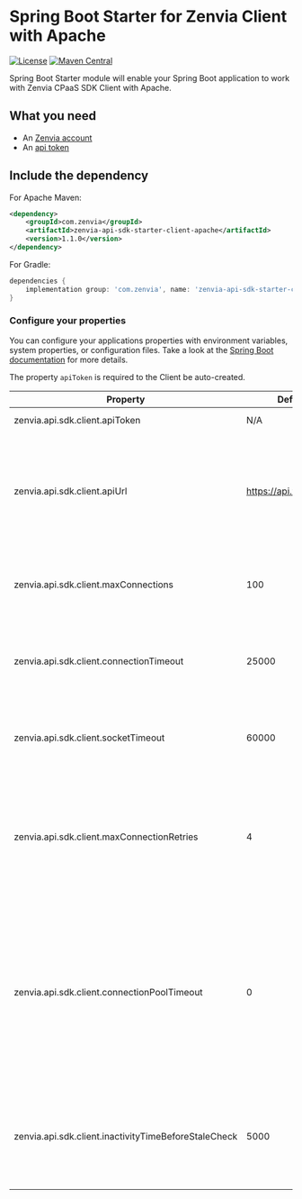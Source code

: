 # Spring Boot Starter for Zenvia Client with Apache

[![License](https://img.shields.io/github/license/zenvia/zenvia-sdk-java.svg)](LICENSE.md)
[![Maven Central](https://maven-badges.herokuapp.com/maven-central/com.zenvia/zenvia-api-sdk-starter-client-apache/badge.svg?style=flat-square)](https://maven-badges.herokuapp.com/maven-central/com.zenvia/zenvia-api-sdk-starter-client-apache/)

Spring Boot Starter module will enable your Spring Boot application to work with Zenvia CPaaS SDK Client with Apache.

## What you need

- An [Zenvia account](https://www.zenvia.com/)
- An [api token](https://app.zenvia.com/home/api)

## Include the dependency

For Apache Maven:

```xml
<dependency>
	<groupId>com.zenvia</groupId>
	<artifactId>zenvia-api-sdk-starter-client-apache</artifactId>
	<version>1.1.0</version>
</dependency>
```

For Gradle:

```groovy
dependencies {
    implementation group: 'com.zenvia', name: 'zenvia-api-sdk-starter-client-apache', version: '1.1.0'
}
```

### Configure your properties

You can configure your applications properties with environment variables, system properties, or configuration files. Take a look at the [Spring Boot documentation](https://docs.spring.io/spring-boot/docs/current/reference/html/boot-features-external-config.html) for more details.

The property `apiToken` is required to the Client be auto-created.

| Property                                             | Default                | Details                                                                                                                                                                   |
| ---------------------------------------------------- | ---------------------- | ------------------------------------------------------------------------------------------------------------------------------------------------------------------------- |
| zenvia.api.sdk.client.apiToken                       | N/A                    | Your [api token](https://app.zenvia.com/home/api)                                                                                                                         |
| zenvia.api.sdk.client.apiUrl                         | https://api.zenvia.com | The URL for the API service. Usually the default value is used, but change it can be useful for testing                                                                   |
| zenvia.api.sdk.client.maxConnections                 | 100                    | The maximum number of connections the pool can have                                                                                                                       |
| zenvia.api.sdk.client.connectionTimeout              | 25000                  | The amount of time in milliseconds for a connection attempt to timeout                                                                                                    |
| zenvia.api.sdk.client.socketTimeout                  | 60000                  | The amount of time in milliseconds for a server reply to timeout                                                                                                          |
| zenvia.api.sdk.client.maxConnectionRetries           | 4                      | The maximum amount of connection retries automatically made by the HTTP client in case of connection failure                                                              |
| zenvia.api.sdk.client.connectionPoolTimeout          | 0                      | The amount of time in milliseconds for a request to timeout when wait for a free connection from the pool. When zero, it means it will wait indefinitely for a connection |
| zenvia.api.sdk.client.inactivityTimeBeforeStaleCheck | 5000                   | The amount of time in milliseconds of inactivity necessary to trigger a stale check on idle pool connections                                                              |
